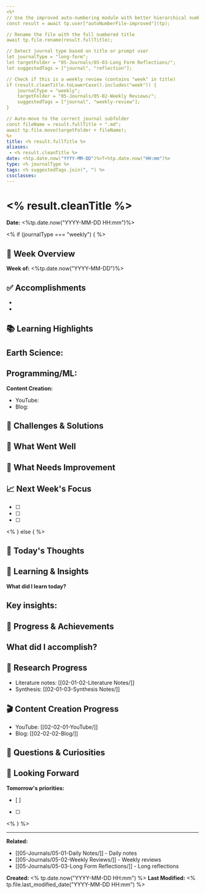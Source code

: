 ```yaml
---
<%*
// Use the improved auto-numbering module with better hierarchical numbering
const result = await tp.user["autoNumberFile-improved"](tp);

// Rename the file with the full numbered title
await tp.file.rename(result.fullTitle);

// Detect journal type based on title or prompt user
let journalType = "long-form";
let targetFolder = "05-Journals/05-03-Long Form Reflections/";
let suggestedTags = ["journal", "reflection"];

// Check if this is a weekly review (contains "week" in title)
if (result.cleanTitle.toLowerCase().includes("week")) {
    journalType = "weekly";
    targetFolder = "05-Journals/05-02-Weekly Reviews/";
    suggestedTags = ["journal", "weekly-review"];
}

// Auto-move to the correct journal subfolder
const fileName = result.fullTitle + ".md";
await tp.file.move(targetFolder + fileName);
%>
title: <% result.fullTitle %>
aliases:
 - <% result.cleanTitle %>
date: <%tp.date.now("YYYY-MM-DD")%>T<%tp.date.now("HH:mm")%>
type: <% journalType %>
tags: <% suggestedTags.join(", ") %>
cssclasses: 
---
```


# <% result.cleanTitle %>

**Date:** <%tp.date.now("YYYY-MM-DD HH:mm")%>

<% if (journalType === "weekly") { %>
## 📅 Week Overview
**Week of:** <%tp.date.now("YYYY-MM-DD")%>

## ✅ Accomplishments
- 
- 

## 📚 Learning Highlights
**Earth Science:**
- 

**Programming/ML:**
- 

**Content Creation:**
- YouTube: 
- Blog: 

## 🎯 Challenges & Solutions


## 🔄 What Went Well


## 🔧 What Needs Improvement


## 📈 Next Week's Focus
- [ ] 
- [ ] 
- [ ] 

<% } else { %>
## 💭 Today's Thoughts


## 🧠 Learning & Insights
**What did I learn today?**


**Key insights:**
- 


## 🎯 Progress & Achievements
**What did I accomplish?**
- 


## 🔬 Research Progress
- Literature notes: [[02-01-02-Literature Notes/]]
- Synthesis: [[02-01-03-Synthesis Notes/]]


## 🎬 Content Creation Progress
- YouTube: [[02-02-01-YouTube/]]
- Blog: [[02-02-02-Blog/]]


## 📝 Questions & Curiosities


## 🔮 Looking Forward
**Tomorrow's priorities:**
- [ ] 
- [ ] 

<% } %>

---
**Related:**
- [[05-Journals/05-01-Daily Notes/]] - Daily notes
- [[05-Journals/05-02-Weekly Reviews/]] - Weekly reviews
- [[05-Journals/05-03-Long Form Reflections/]] - Long reflections

**Created:** <% tp.date.now("YYYY-MM-DD HH:mm") %>
**Last Modified:** <% tp.file.last_modified_date("YYYY-MM-DD HH:mm") %>


